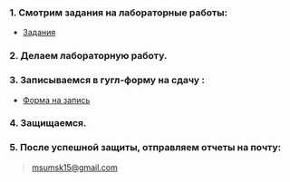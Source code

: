 ### 1. Смотрим задания на лабораторные работы:
- [Задания](https://drive.google.com/drive/folders/1aWLTrzNKEqVGmjpx_8-PRPdBTCPJBv56)

### 2. Делаем лабораторную работу.

### 3. Записываемся в гугл-форму на сдачу :
- [Форма на запись](https://forms.gle/vf7NL76Ysq7FQCUj9)

### 4. Защищаемся.

### 5. После успешной защиты, отправляем отчеты на почту:
> msumsk15@gmail.com